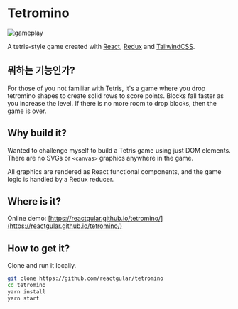 # Tetromino

![gameplay](media/tetromino-sample.gif)

A tetris-style game created with [React](https://reactjs.org/), [Redux](https://react-redux.js.org/) and [TailwindCSS](https://tailwindcss.com/).

## 뭐하는 기능인가?

For those of you not familiar with Tetris, it's a game where you drop tetromino shapes to create solid rows to score points. Blocks
fall faster as you increase the level. If there is no more room to drop blocks, then the game is over.

## Why build it?

Wanted to challenge myself to build a Tetris game using just DOM elements.
There are no SVGs or `<canvas>` graphics anywhere in the game.

All graphics are rendered as React functional components, and the game logic is handled by a Redux reducer.

## Where is it?

Online demo: [https://reactgular.github.io/tetromino/](https://reactgular.github.io/tetromino/)

## How to get it?

Clone and run it locally.

```bash
git clone https://github.com/reactgular/tetromino
cd tetromino
yarn install
yarn start
```
